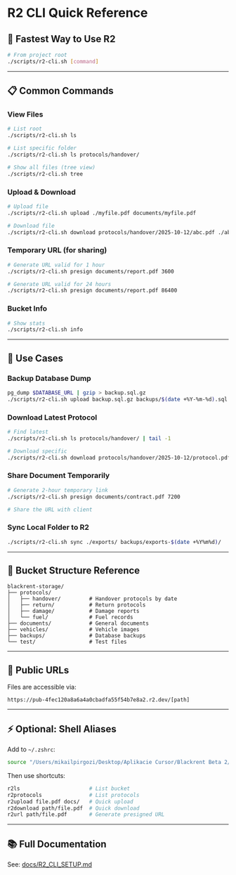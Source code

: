 # R2 CLI Quick Reference

## 🚀 Fastest Way to Use R2

```bash
# From project root
./scripts/r2-cli.sh [command]
```

---

## 📋 Common Commands

### View Files
```bash
# List root
./scripts/r2-cli.sh ls

# List specific folder
./scripts/r2-cli.sh ls protocols/handover/

# Show all files (tree view)
./scripts/r2-cli.sh tree
```

### Upload & Download
```bash
# Upload file
./scripts/r2-cli.sh upload ./myfile.pdf documents/myfile.pdf

# Download file
./scripts/r2-cli.sh download protocols/handover/2025-10-12/abc.pdf ./abc.pdf
```

### Temporary URL (for sharing)
```bash
# Generate URL valid for 1 hour
./scripts/r2-cli.sh presign documents/report.pdf 3600

# Generate URL valid for 24 hours
./scripts/r2-cli.sh presign documents/report.pdf 86400
```

### Bucket Info
```bash
# Show stats
./scripts/r2-cli.sh info
```

---

## 🎯 Use Cases

### Backup Database Dump
```bash
pg_dump $DATABASE_URL | gzip > backup.sql.gz
./scripts/r2-cli.sh upload backup.sql.gz backups/$(date +%Y-%m-%d).sql.gz
```

### Download Latest Protocol
```bash
# Find latest
./scripts/r2-cli.sh ls protocols/handover/ | tail -1

# Download specific
./scripts/r2-cli.sh download protocols/handover/2025-10-12/protocol.pdf ./protocol.pdf
```

### Share Document Temporarily
```bash
# Generate 2-hour temporary link
./scripts/r2-cli.sh presign documents/contract.pdf 7200

# Share the URL with client
```

### Sync Local Folder to R2
```bash
./scripts/r2-cli.sh sync ./exports/ backups/exports-$(date +%Y%m%d)/
```

---

## 📁 Bucket Structure Reference

```
blackrent-storage/
├── protocols/
│   ├── handover/         # Handover protocols by date
│   ├── return/           # Return protocols
│   ├── damage/           # Damage reports
│   └── fuel/             # Fuel records
├── documents/            # General documents
├── vehicles/             # Vehicle images
├── backups/              # Database backups
└── test/                 # Test files
```

---

## 🔗 Public URLs

Files are accessible via:
```
https://pub-4fec120a8a6a4a0cbadfa55f54b7e8a2.r2.dev/[path]
```

---

## ⚡ Optional: Shell Aliases

Add to `~/.zshrc`:
```bash
source "/Users/mikailpirgozi/Desktop/Aplikacie Cursor/Blackrent Beta 2/.r2rc"
```

Then use shortcuts:
```bash
r2ls                      # List bucket
r2protocols               # List protocols
r2upload file.pdf docs/   # Quick upload
r2download path/file.pdf  # Quick download
r2url path/file.pdf       # Generate presigned URL
```

---

## 📚 Full Documentation

See: [docs/R2_CLI_SETUP.md](../docs/R2_CLI_SETUP.md)

